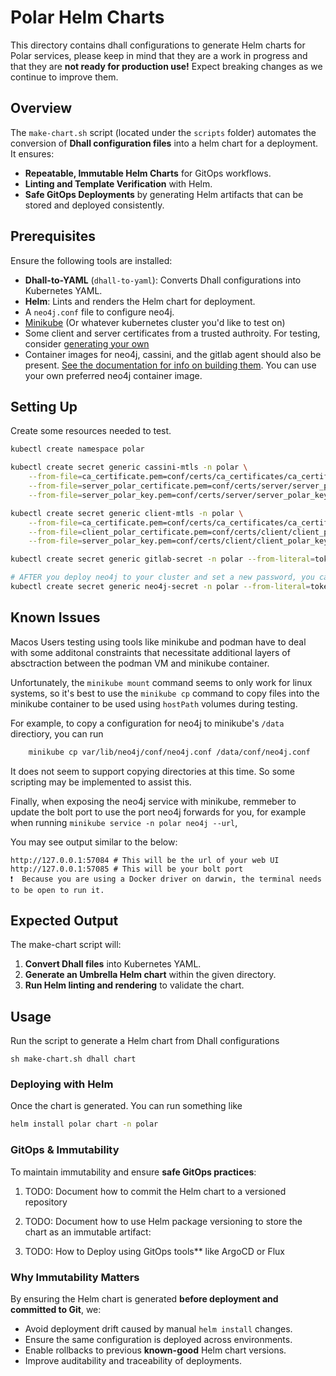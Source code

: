 # Polar Helm Charts

This directory contains dhall configurations to generate Helm charts for Polar services, please keep in mind that they are a work in progress and that they are **not ready for production use!** Expect breaking changes as we continue to improve them.

## Overview
The `make-chart.sh` script (located under the `scripts` folder) automates the conversion of **Dhall configuration files** into a helm chart for a deployment. It ensures:
- **Repeatable, Immutable Helm Charts** for GitOps workflows.
- **Linting and Template Verification** with Helm.
- **Safe GitOps Deployments** by generating Helm artifacts that can be stored and deployed consistently.

## Prerequisites
Ensure the following tools are installed:
- **Dhall-to-YAML** (`dhall-to-yaml`): Converts Dhall configurations into Kubernetes YAML.
- **Helm**: Lints and renders the Helm chart for deployment.
- A `neo4j.conf` file to configure neo4j.
- [Minikube](https://minikube.sigs.k8s.io/docs/start/) (Or whatever kubernetes cluster you'd like to test on)
- Some client and server certificates from a trusted authroity. For testing, consider [generating your own](../agents/README.md)
- Container images for neo4j, cassini, and the gitlab agent should also be present. [See the documentation for info on building them](../agents/README.md). You can use your own preferred neo4j container image.
## Setting Up

Create some resources needed to test.

```sh
kubectl create namespace polar

kubectl create secret generic cassini-mtls -n polar \
    --from-file=ca_certificate.pem=conf/certs/ca_certificates/ca_certificate.pem \
    --from-file=server_polar_certificate.pem=conf/certs/server/server_polar_certificate.pem \
    --from-file=server_polar_key.pem=conf/certs/server/server_polar_key.pem

kubectl create secret generic client-mtls -n polar \
    --from-file=ca_certificate.pem=conf/certs/ca_certificates/ca_certificate.pem \
    --from-file=client_polar_certificate.pem=conf/certs/client/client_polar_certificate.pem \
    --from-file=server_polar_key.pem=conf/certs/client/client_polar_key.pem

kubectl create secret generic gitlab-secret -n polar --from-literal=token=$GITLAB_TOKEN

# AFTER you deploy neo4j to your cluster and set a new password, you can add it as a secret for the agents to use.
kubectl create secret generic neo4j-secret -n polar --from-literal=token=$NEO4J_SECRET
```

## Known Issues

Macos Users testing using tools like minikube and podman have to deal with some additonal constraints that necessitate
additional layers of absctraction between the podman VM and minikube container.

Unfortunately, the `minikube mount` command seems to only work for linux systems, so it's best to use the `minikube cp` command to copy files into the minikube container to be used using `hostPath` volumes during testing. 

For example, to copy a configuration for neo4j to minikube's `/data` directiory, you can run

```bash
    minikube cp var/lib/neo4j/conf/neo4j.conf /data/conf/neo4j.conf      
```

It does not seem to support copying directories at this time. So some scripting may be implemented to assist this.

Finally, when exposing the neo4j service with minikube, remmeber to update the bolt port to use the port neo4j forwards for you, for example when running `minikube service -n polar neo4j --url`,

You may see output similar to the below:

```shell
http://127.0.0.1:57084 # This will be the url of your web UI
http://127.0.0.1:57085 # This will be your bolt port
❗  Because you are using a Docker driver on darwin, the terminal needs to be open to run it.
```

## Expected Output
The make-chart script will:
1. **Convert Dhall files** into Kubernetes YAML.
2. **Generate an Umbrella Helm chart** within the given directory.
3. **Run Helm linting and rendering** to validate the chart.

## Usage
Run the script to generate a Helm chart from Dhall configurations

`sh make-chart.sh dhall chart`

### Deploying with Helm
Once the chart is generated. You can run something like

```bash
helm install polar chart -n polar
```

### GitOps & Immutability
To maintain immutability and ensure **safe GitOps practices**:
1. TODO: Document how to commit the Helm chart to a versioned repository
   
2. TODO: Document how to use Helm package versioning to store the chart as an immutable artifact:

3. TODO: How to Deploy using GitOps tools** like ArgoCD or Flux


### Why Immutability Matters
By ensuring the Helm chart is generated **before deployment and committed to Git**, we:
- Avoid deployment drift caused by manual `helm install` changes.
- Ensure the same configuration is deployed across environments.
- Enable rollbacks to previous **known-good** Helm chart versions.
- Improve auditability and traceability of deployments.




